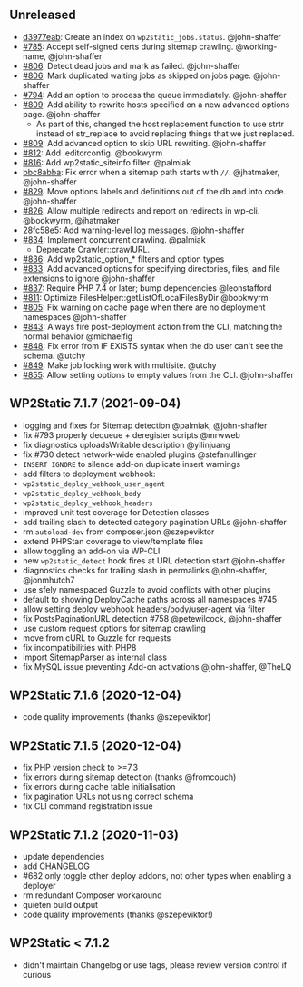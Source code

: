 ## Unreleased

 - [d3977eab](d3977eab6be24c4985d998a7f4bf07409ef4a71b): Create an index on `wp2static_jobs.status`. @john-shaffer
 - [#785](https://github.com/leonstafford/wp2static/issues/785): Accept self-signed certs during sitemap crawling. @working-name, @john-shaffer
 - [#806](https://github.com/leonstafford/wp2static/pull/806): Detect dead jobs and mark as failed. @john-shaffer
 - [#806](https://github.com/leonstafford/wp2static/pull/806): Mark duplicated waiting jobs as skipped on jobs page. @john-shaffer
 - [#794](https://github.com/leonstafford/wp2static/issues/794): Add an option to process the queue immediately. @john-shaffer
 - [#809](https://github.com/leonstafford/wp2static/pull/809): Add ability to rewrite hosts specified on a new advanced options page. @john-shaffer
   - As part of this, changed the host replacement function to use strtr instead of str_replace to avoid replacing things that we just replaced.
 - [#809](https://github.com/leonstafford/wp2static/pull/809): Add advanced option to skip URL rewriting. @john-shaffer
 - [#812](https://github.com/leonstafford/wp2static/pull/812): Add .editorconfig. @bookwyrm
 - [#816](https://github.com/leonstafford/wp2static/pull/816): Add wp2static_siteinfo filter. @palmiak
 - [bbc8abba](https://github.com/leonstafford/wp2static/commit/bbc8abba9103d097a62a6bbbd8d7a4229e788f4b): Fix error when a sitemap path starts with `//`. @jhatmaker, @john-shaffer
 - [#829](https://github.com/leonstafford/wp2static/pull/829): Move options labels and definitions out of the db and into code. @john-shaffer
 - [#826](https://github.com/leonstafford/wp2static/pull/826): Allow multiple redirects and report on redirects in wp-cli. @bookwyrm, @jhatmaker
 - [28fc58e5](https://github.com/leonstafford/wp2static/commit/28fc58e5f7694129e5919530adcd6c57435391fb): Add warning-level log messages. @john-shaffer
 - [#834](https://github.com/leonstafford/wp2static/pull/834): Implement concurrent crawling. @palmiak
   - Deprecate Crawler::crawlURL.
 - [#836](https://github.com/leonstafford/wp2static/pull/835): Add wp2static_option_\* filters and option types
 - [#833](https://github.com/leonstafford/wp2static/pull/833): Add advanced options for specifying directories, files, and file extensions to ignore @john-shaffer
 - [#837](https://github.com/leonstafford/wp2static/pull/837): Require PHP 7.4 or later; bump dependencies @leonstafford
 - [#811](https://github.com/leonstafford/wp2static/issues/811): Optimize FilesHelper::getListOfLocalFilesByDir @bookwyrm
 - [#805](https://github.com/leonstafford/wp2static/issues/805): Fix warning on cache page when there are no deployment namespaces @john-shaffer
 - [#843](https://github.com/leonstafford/wp2static/issues/843): Always fire post-deployment action from the CLI, matching the normal behavior @michaelfig
 - [#848](https://github.com/leonstafford/wp2static/issues/848): Fix error from IF EXISTS syntax when the db user can't see the schema. @utchy
 - [#849](https://github.com/leonstafford/wp2static/issues/849): Make job locking work with multisite. @utchy
 - [#855](https://github.com/leonstafford/wp2static/issues/855): Allow setting options to empty values from the CLI. @john-shaffer

## WP2Static 7.1.7 (2021-09-04)

 - logging and fixes for Sitemap detection @palmiak, @john-shaffer
 - fix #793 properly dequeue + deregister scripts @mrwweb
 - fix diagnostics uploadsWritable description @yilinjuang
 - fix #730 detect network-wide enabled plugins @stefanullinger
 - `INSERT IGNORE` to silence add-on duplicate insert warnings
 - add filters to deployment webhook:
  - `wp2static_deploy_webhook_user_agent`
  - `wp2static_deploy_webhook_body`
  - `wp2static_deploy_webhook_headers`
 - improved unit test coverage for Detection classes
 - add trailing slash to detected category pagination URLs @john-shaffer
 - rm `autoload-dev` from composer.json @szepeviktor
 - extend PHPStan coverage to view/template files
 - allow toggling an add-on via WP-CLI
 - new `wp2static_detect` hook fires at URL detection start @john-shaffer
 - diagnostics checks for trailing slash in permalinks @john-shaffer, @jonmhutch7
 - use sfely namespaced Guzzle to avoid conflicts with other plugins
 - default to showing DeployCache paths across all namespaces #745
 - allow setting deploy webhook headers/body/user-agent via filter
 - fix PostsPaginationURL detection #758 @petewilcock, @john-shaffer
 - use custom request options for sitemap crawling
 - move from cURL to Guzzle for requests
 - fix incompatibilities with PHP8
 - import SitemapParser as internal class
 - fix MySQL issue preventing Add-on activations @john-shaffer, @TheLQ

## WP2Static 7.1.6 (2020-12-04)

 - code quality improvements (thanks @szepeviktor)

## WP2Static 7.1.5 (2020-12-04)

 - fix PHP version check to >=7.3
 - fix errors during sitemap detection (thanks @fromcouch)
 - fix errors during cache table initialisation
 - fix pagination URLs not using correct schema
 - fix CLI command registration issue

## WP2Static 7.1.2 (2020-11-03)

 - update dependencies
 - add CHANGELOG
 - #682 only toggle other deploy addons, not other types when enabling a deployer
 - rm redundant Composer workaround
 - quieten build output
 - code quality improvements (thanks @szepeviktor!)

## WP2Static &lt; 7.1.2

 - didn't maintain Changelog or use tags, please review version control if curious

